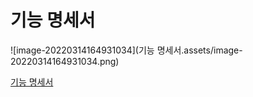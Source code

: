 # 기능 명세서



![image-20220314164931034](기능 명세서.assets/image-20220314164931034.png)

[기능 명세서](https://www.notion.so/3ebe51f7981d4f70b5fac411de0fb540)
